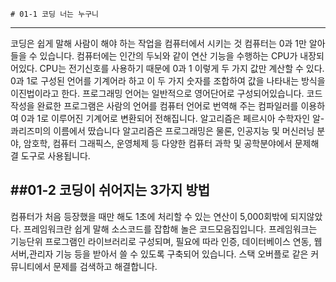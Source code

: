   
    # 01-1 코딩 너는 누구니
----------------------
  코딩은 쉽게 말해 사람이 해야 하는 작업을 컴퓨터에서 시키는 것
  컴퓨터는 0과 1만 알아들을 수 있습니다.
  컴퓨터에는 인간의 두뇌와 같이 연산 기능을 수행하는 CPU가 내장되어있다.
    CPU는 전기신호를 사용하기 때문에 0과 1 이렇게 두 가지 값만 계산할 수 있다.
    0과 1로 구성된 언어를 기계어라 하고 이 두 가지 숫자를 조합하여 값을 나타내는 방식을 이진법이라고 한다.
 프로그래밍 언어는 일반적으로 영어단어로 구성되어있습니다.
코드작성을 완료한 프로그램은 사람의 언어를 컴퓨터 언어로 번역해 주는 컴파일러를 이용하여
 0과 1로 이루어진 기계어로 변환되어 전해집니다.
   알고리즘은 페르시아 수학자인 알-콰리즈미의 이름에서 땄습니다
  알고리즘은 프로그래밍은 물론, 인공지능 및 머신러닝 분야, 암호학, 컴퓨터 그래픽스, 운영체제 등 다양한 컴퓨터 과학 및
    공학분야에서 문제해결 도구로 사용됩니다. 

 ##01-2 코딩이 쉬어지는 3가지 방법
 -------------------------------------------------------------------------------
  컴퓨터가 처음 등장했을 때만 해도 1초에 처리할 수 있는 연산이 5,000회밖에 되지않았다.
 프레임워크란 쉽게 말해 소스코드를 잡합해 놀은 코드모음집입니다.
   프레임워크는 기능단위 프로그램인 라이브러리로 구성되며, 필요에 따라 인증, 데이터베이스 연동, 웹 서버,관리자 기능 등을 받아서 쓸 수 있도록 구축되어 있습니다.
   스택 오버플로 같은 커뮤니티에서 문제를 검색하고 해결합니다.
    


  


  